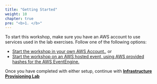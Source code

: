 ```yaml
---
title: "Getting Started"
weight: 10
chapter: true
pre: "<b>1. </b>"
---
```


<!-- duplicate title -->
<!-- Getting Started -->

To start this workshop, make sure you have an AWS account to use services used in the lab exercises. Follow one of the following options:

* [Start the workshop in your own AWS Account.](/10_getting_started/01_self_paced/), or
* [Start the workshop on an AWS hosted event, using AWS provided hashes for the AWS EventEngine.](/10_getting_started/02_aws_event/)

Once you have completed with either setup, continue with [**Infrastructure Provisioning Lab**](/20_infrastructure_provisioning_lab/)
